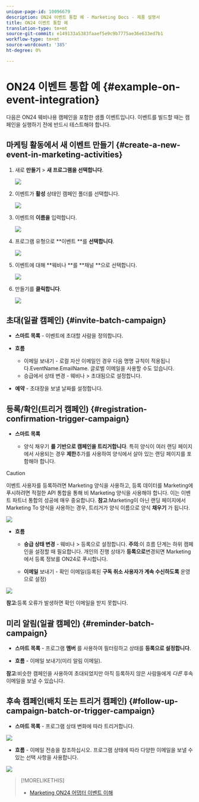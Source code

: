 ```yaml
---
unique-page-id: 10096679
description: ON24 이벤트 통합 예 - Marketing Docs - 제품 설명서
title: ON24 이벤트 통합 예
translation-type: tm+mt
source-git-commit: e149133a5383faaef5e9c9b7775ae36e633ed7b1
workflow-type: tm+mt
source-wordcount: '385'
ht-degree: 0%

---
```



# ON24 이벤트 통합 예 {#example-on-event-integration}

다음은 ON24 웨비나용 캠페인을 포함한 샘플 이벤트입니다. 이벤트를 빌드할 때는 캠페인을 실행하기 전에 반드시 테스트해야 합니다.

## 마케팅 활동에서 새 이벤트 만들기 {#create-a-new-event-in-marketing-activities}

1. 새로 **만들기** > **새 프로그램을 선택합니다**.

   ![](assets/image2015-12-22-15-3a35-3a15.png)

1. 이벤트가 **활성** 상태인 캠페인 폴더를 선택합니다.

   ![](assets/image2015-12-22-15-3a39-3a51.png)

1. 이벤트의 **이름을** 입력합니다.

   ![](assets/image2015-12-22-15-3a43-3a4.png)

1. 프로그램 유형으로 **이벤트 **를 **선택합니다**.

   ![](assets/image2015-12-22-15-3a44-3a41.png)

1. 이벤트에 대해 **웨비나 **를 **채널 **으로 선택합니다.

   ![](assets/image2015-12-22-15-3a46-3a34.png)

1. 만들기를 **클릭합니다**.

   ![](assets/image2015-12-22-15-3a48-3a20.png)

## 초대(일괄 캠페인)  {#invite-batch-campaign}

* **스마트 목록** - 이벤트에 초대할 사람을 정의합니다.
* **흐름**

   * 이메일 보내기 - 로컬 자산 이메일인 경우 다음 명명 규칙이 적용됩니다.EventName.EmailName. 글로벌 이메일을 사용할 수도 있습니다.
   * 승급에서 상태 변경 - 웨비나 > 초대됨으로 설정합니다.

* **예약** - 초대장을 보낼 날짜를 설정합니다.

## 등록/확인(트리거 캠페인) {#registration-confirmation-trigger-campaign}

* **스마트 목록**

   * 양식 채우기 **를 기반으로 캠페인을 트리거합니다**. 특히 양식이 여러 랜딩 페이지에서 사용되는 경우 **제한**&#x200B;추가를 사용하여 양식에서 살아 있는 랜딩 페이지를 포함해야 합니다.

>[!CAUTION]
>
>이벤트 사용자를 등록하려면 Marketing 양식을 사용하고, 등록 데이터를 Marketing에 푸시하려면 적절한 API 통합을 통해 비 Marketing 양식을 사용해야 합니다. 이는 이벤트 파트너 통합의 성공에 매우 중요합니다. **참고**:Marketing이 아닌 랜딩 페이지에서 Marketing To 양식을 사용하는 경우, 트리거가 양식 이름으로 양식 **채우기** 가 됩니다.

![](assets/image2015-12-22-15-3a50-3a22.png)

* **흐름**

   * **승급 상태 변경** - 웨비나 > 등록으로 설정합니다. **주의**:이 흐름 단계는 하위 캠페인을 설정할 때 필요합니다. 개인의 진행 상태가 **등록으로**&#x200B;변경되면 Marketing에서 등록 정보를 ON24로 푸시합니다.

   * **이메일** 보내기 - 확인 이메일(등록된 **구독 취소 사용자가 계속 수신하도록** 운영으로 설정)

![](assets/image2015-12-22-15-3a52-3a9.png)

**참고**:등록 오류가 발생하면 확인 이메일을 받지 못합니다.

## 미리 알림(일괄 캠페인) {#reminder-batch-campaign}

* **스마트 목록** - 프로그램 **멤버** 를 사용하여 필터링하고 상태를 **등록으로 설정합니다**.

* **흐름** - 이메일 보내기(미리 알림 이메일).

**참고**:비슷한 캠페인을 사용하여 초대되었지만 아직 등록하지 않은 사람들에게 *다른* 후속 이메일을 보낼 수 있습니다.

## 후속 캠페인(배치 또는 트리거 캠페인) {#follow-up-campaign-batch-or-trigger-campaign}

* **스마트 목록** - 프로그램 상태 변화에 따라 트리거합니다.

![](assets/image2015-12-22-15-3a57-3a25.png)

* **흐름** - 이메일 전송을 참조하십시오. 프로그램 상태에 따라 다양한 이메일을 보낼 수 있는 선택 사항을 사용합니다.

![](assets/ten.png)

>[!MORELIKETHIS]
>
>* [Marketing ON24 어댑터 이벤트 이해](understanding-marketo-on24-adapter-events.md)

>



